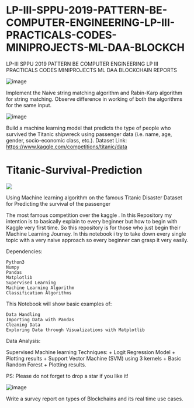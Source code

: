 # LP-III-SPPU-2019-PATTERN-BE-COMPUTER-ENGINEERING-LP-III-PRACTICALS-CODES-MINIPROJECTS-ML-DAA-BLOCKCH
LP-III SPPU 2019 PATTERN BE COMPUTER ENGINEERING LP III PRACTICALS CODES MINIPROJECTS ML DAA BLOCKCHAIN REPORTS 

![image](https://user-images.githubusercontent.com/61576958/200158291-23654bd8-1e50-4c37-a319-c0f535f6ab62.png)

Implement the Naive string matching algorithm and Rabin-Karp algorithm for string matching. 
Observe difference in working of both the algorithms for the same input.



![image](https://user-images.githubusercontent.com/61576958/200158278-51979a33-3356-4760-85dd-c74dd9f5b4bf.png)

Build a machine learning model that predicts the type of people who survived the Titanic 
shipwreck using passenger data (i.e. name, age, gender, socio-economic class, etc.).
Dataset Link: https://www.kaggle.com/competitions/titanic/data
# Titanic-Survival-Prediction

<img src="https://images8.alphacoders.com/405/405029.jpg">

Using Machine learning algorithm on the famous Titanic Disaster Dataset for Predicting the survival of the passenger
                                                                    
The most famous competition over the kaggle . In this Repository my intention is to basically explain to every beginner but how to begin with Kaggle very first time. So this repository is for those who just begin their Machine Learning Journey. In this notebook i try to take down every single topic with a very naive approach so every beginner can grasp it very easily.

Dependencies:

    Python3
    Numpy
    Pandas
    Matplotlib
    Supervised Learning
    Machine Learning Algorithm
    Classification Algorithms
    
This Notebook will show basic examples of:

    Data Handling
    Importing Data with Pandas
    Cleaning Data
    Exploring Data through Visualizations with Matplotlib

Data Analysis:

Supervised Machine learning Techniques: + Logit Regression Model + Plotting results + Support Vector Machine (SVM) using 3 kernels + Basic Random Forest + Plotting results.

PS: Please do not forget to drop a star if you like it!



![image](https://user-images.githubusercontent.com/61576958/200158235-474192a3-0b87-4293-835a-0494666a0f86.png)

Write a survey report on types of Blockchains and its real time use cases.
